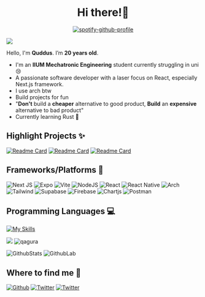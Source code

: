 <h1 align="center"> Hi there!👋</h1>

<div align="center">

[![spotify-github-profile](https://spotify-github-profile.vercel.app/api/view?uid=z5lexlt6vltlcgkn0xd4d9sn6&cover_image=true&theme=novatorem&show_offline=false&background_color=121212&interchange=false&bar_color=53b14f&bar_color_cover=false)](https://github.com/kittinan/spotify-github-profile)

</div>

<img src="https://user-images.githubusercontent.com/73097560/115834477-dbab4500-a447-11eb-908a-139a6edaec5c.gif" />

Hello, I'm **Quddus**. I’m **20 years old**.

- I'm an **IIUM Mechatronic Engineering** student currently struggling in uni😢
- A passionate software developer with a laser focus on React, especially Next.js framework.
- I use arch btw
- Build projects for fun
- "**Don't** build a **cheaper** alternative to good product, **Build** an **expensive** alternative to bad product"
- Currently learning Rust 🦀

## Highlight Projects ✨

[![Readme Card](https://github-readme-stats-indol-eta-80.vercel.app/api/pin/?username=qryskalyst20&repo=simplified-imaluum&theme=github_dark)](https://github.com/qryskalyst20/simplified-imaluum)
[![Readme Card](https://github-readme-stats-indol-eta-80.vercel.app/api/pin/?username=hellofaizan&repo=xprofile&theme=github_dark)](https://github.com/hellofaizan/xprofile)
[![Readme Card](https://github-readme-stats-indol-eta-80.vercel.app/api/pin/?username=qryskalyst20&repo=fuelmy&theme=github_dark)](https://github.com/qryskalyst20/fuelmy)

## Frameworks/Platforms 👷

![Next JS](https://img.shields.io/badge/Next-black?style=for-the-badge&logo=next.js&logoColor=white)
![Expo](https://img.shields.io/badge/Expo-1B1F23?style=for-the-badge&logo=expo&logoColor=white)
![Vite](https://img.shields.io/badge/Vite-B73BFE?style=for-the-badge&logo=vite&logoColor=FFD62E)
![NodeJS](https://img.shields.io/badge/node.js-6DA55F?style=for-the-badge&logo=node.js&logoColor=white)
![React](https://img.shields.io/badge/react-%2320232a.svg?style=for-the-badge&logo=react&logoColor=%2361DAFB)
![React Native](https://img.shields.io/badge/react_native-%2320232a.svg?style=for-the-badge&logo=react&logoColor=%2361DAFB)
![Arch](https://img.shields.io/badge/Arch_Linux-1793D1?style=for-the-badge&logo=arch-linux&logoColor=white)
![Tailwind](https://camo.githubusercontent.com/e9b080a6541e5355827ea91b6a0302cbbc54af4705b0c6b0f1561a0957ced2fb/68747470733a2f2f696d672e736869656c64732e696f2f62616467652f5461696c77696e645f4353532d3338423241433f7374796c653d666f722d7468652d6261646765266c6f676f3d7461696c77696e642d637373266c6f676f436f6c6f723d7768697465)
![Supabase](https://img.shields.io/badge/Supabase-6DA55F?style=for-the-badge&logo=supabase&logoColor=white)
![Firebase](https://camo.githubusercontent.com/bac5c7f45fe7c116b5f8c9d61c4611b31f635301a841bf8dcf1b89b8fcfa4824/68747470733a2f2f696d672e736869656c64732e696f2f62616467652f66697265626173652d6666636132383f7374796c653d666f722d7468652d6261646765266c6f676f3d6669726562617365266c6f676f436f6c6f723d626c61636b)
![Chartjs](https://img.shields.io/badge/Chart%20js-FF6384?style=for-the-badge&logo=chartdotjs&logoColor=white)
![Postman](https://camo.githubusercontent.com/3f0e26b0951bab845a1bb9a7198ecca0da272e462921b6edd85879f3673b6927/68747470733a2f2f696d672e736869656c64732e696f2f62616467652f506f73746d616e2d4646364333373f7374796c653d666f722d7468652d6261646765266c6f676f3d706f73746d616e266c6f676f436f6c6f723d7768697465)

## Programming Languages 💻

[![My Skills](https://skillicons.dev/icons?i=ts,js,c,cpp,java)](https://skillicons.dev)

<img src="https://user-images.githubusercontent.com/73097560/115834477-dbab4500-a447-11eb-908a-139a6edaec5c.gif" />

<img src="https://komarev.com/ghpvc/?username=qryskalyst20&label=Profile%20views&color=blueviolet" alt="qagura" />


![GithubStats](https://github-readme-stats-indol-eta-80.vercel.app/api?username=qryskalyst20&rank_icon=percentile&show_icons=true&theme=dark)
![GithubLab](https://github-readme-stats-indol-eta-80.vercel.app/api/top-langs/?username=qryskalyst20&layout=compact&theme=dark&hide=scss,css,html,python)


## Where to find me 📱
<a href="https://github.com/qryskalyst20" target="_blank"><img alt="Github" src="https://img.shields.io/badge/GitHub-%2312100E.svg?&style=for-the-badge&logo=Github&logoColor=white" /></a>
<a href="https://twitter.com/nrmnqdds" target="_blank"><img alt="Twitter" src="https://img.shields.io/badge/twitter-%231DA1F2.svg?&style=for-the-badge&logo=twitter&logoColor=white" /></a>
<a href="https://instagram.com/nrmnqdds" target="_blank"><img alt="Twitter" src="https://img.shields.io/badge/Instagram-E4405F?style=for-the-badge&logo=instagram&logoColor=white" /></a>

